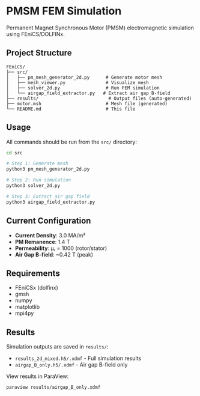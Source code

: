 # PMSM FEM Simulation

Permanent Magnet Synchronous Motor (PMSM) electromagnetic simulation using FEniCS/DOLFINx.

## Project Structure

```
FEniCS/
├── src/
│   ├── pm_mesh_generator_2d.py      # Generate motor mesh
│   ├── mesh_viewer.py               # Visualize mesh
│   ├── solver_2d.py                 # Run FEM simulation
│   └── airgap_field_extractor.py   # Extract air gap B-field
├── results/                          # Output files (auto-generated)
├── motor.msh                        # Mesh file (generated)
└── README.md                        # This file
```

## Usage

All commands should be run from the `src/` directory:

```bash
cd src

# Step 1: Generate mesh
python3 pm_mesh_generator_2d.py

# Step 2: Run simulation
python3 solver_2d.py

# Step 3: Extract air gap field
python3 airgap_field_extractor.py
```

## Current Configuration

- **Current Density**: 3.0 MA/m²
- **PM Remanence**: 1.4 T
- **Permeability**: μᵣ = 1000 (rotor/stator)
- **Air Gap B-field**: ~0.42 T (peak)

## Requirements

- FEniCSx (dolfinx)
- gmsh
- numpy
- matplotlib
- mpi4py

## Results

Simulation outputs are saved in `results/`:
- `results_2d_mixed.h5/.xdmf` - Full simulation results
- `airgap_B_only.h5/.xdmf` - Air gap B-field only

View results in ParaView:
```bash
paraview results/airgap_B_only.xdmf
```
